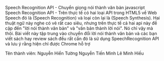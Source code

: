Speech Recognition API - Chuyển giọng nói thành văn bản javascript 
Speech Recognition API - Trên thực tế có hai loại API trong HTML5 về Web 
Speech đó là (Speech Recognition) và loại còn lại là (Speech Synthesis).
 Hai thuật ngữ này nghe có vẻ rất cao siêu, nhưng trên thực tế cả hai api
 này đề cập đến "lời nói thành văn bản" và "văn bản thành lời nói". Nó chỉ
 vậy mà thôi. Bài viết này tập trung vào chuyển đổi lời nói thành văn bản 
và các bạn viết sách hay review sách đều rất cần đó là sử dụng SpeechRecognition 
API và lưu ý rằng hiện chỉ được Chrome hỗ trợ




Tên thành viên:
Nguyễn Hiển Tường
Nguyễn Tiến Minh
Lê Minh Hiếu


